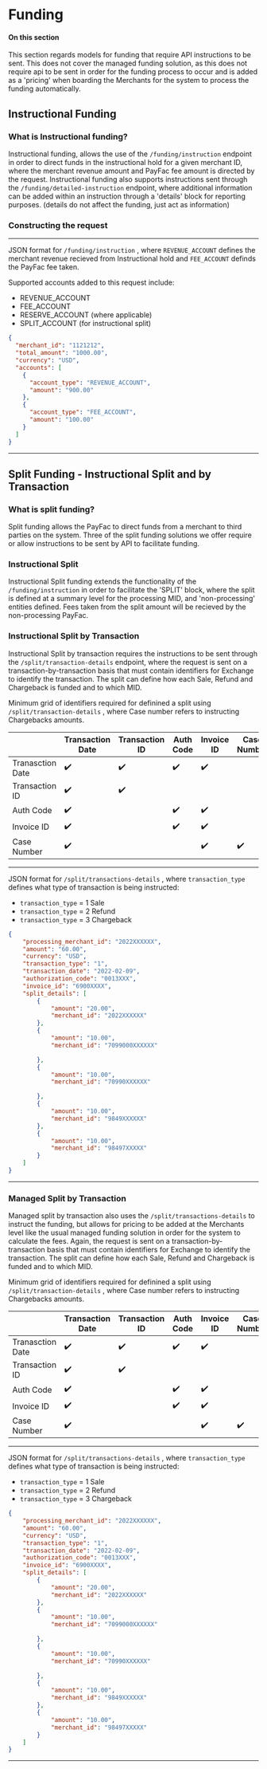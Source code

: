 # Funding
#### On this section
This section regards models for funding that require API instructions to be sent. This does not cover the managed funding solution, as this does not require api to be sent in order for the funding process to occur and is added as a 'pricing' when boarding the Merchants for the system to process the funding automatically.

## Instructional Funding
### What is Instructional funding?

Instructional funding, allows the use of the `/funding/instruction` endpoint in order to direct funds in the instructional hold for a given merchant ID, where the merchant revenue amount and PayFac fee amount is directed by the request. 
Instructional funding also supports instructions sent through the `/funding/detailed-instruction` endpoint, where additional information can be added within an instruction through a 'details' block for reporting purposes. (details do not affect the funding, just act as information)

### Constructing the request

<!--
type: tab
titles: Instructional funding, JSON Instructional funding example
-->



---

<!-- type: tab -->

JSON format for `/funding/instruction` , where `REVENUE_ACCOUNT` defines the merchant revenue recieved from Instructional hold and `FEE_ACCOUNT` definds the PayFac fee taken.

Supported accounts added to this request include:
- REVENUE_ACCOUNT
- FEE_ACCOUNT
- RESERVE_ACCOUNT (where applicable)
- SPLIT_ACCOUNT (for instructional split)

```json
{
  "merchant_id": "1121212",
  "total_amount": "1000.00",
  "currency": "USD",
  "accounts": [
    {
      "account_type": "REVENUE_ACCOUNT",
      "amount": "900.00"
    },
    {
      "account_type": "FEE_ACCOUNT",
      "amount": "100.00"
    }  
  ]
}
```

<!-- type: tab-end -->

---


## Split Funding - Instructional Split and by Transaction

### What is split funding?
Split funding allows the PayFac to direct funds from a merchant to third parties on the system. Three of the split funding solutions we offer require or allow instructions to be sent by API to facilitate funding. 

### Instructional Split

Instructional Split funding extends the functionality of the `/funding/instruction` in order to facilitate the 'SPLIT' block, where the split is defined at a summary level for the processing MID, and 'non-processing' entities defined. Fees taken from the split amount will be recieved by the non-processing PayFac.

### Instructional Split by Transaction

Instructional Split by transaction requires the instructions to be sent through the `/split/transaction-details` endpoint, where the request is sent on a transaction-by-transaction basis that must contain identifiers for Exchange to identify the transaction. The split can define how each Sale, Refund and Chargeback is funded and to which MID.

<!--
type: tab
titles: Required split identifiers, JSON Split details example
-->

Minimum grid of identifiers required for definined a split using `/split/transaction-details` , where Case number refers to instructing Chargebacks amounts.

|  | Transaction Date | Transaction ID | Auth Code | Invoice ID | Case Number |
| ----------- | ----------- | ----------- | ----------- | ----------- | ----------- |
| Tranasction Date | ✔️ | ✔️ | ✔️ | ✔️ |  |
| Transaction ID | ✔️ | ✔️ |  |  |  |
| Auth Code | ✔️ |  | ✔️ | ✔️ |  |
| Invoice ID | ✔️ |  | ✔️ | ✔️ |  |
| Case Number | ✔️ |  |  | ✔️ | ✔️ |


---

<!-- type: tab -->

JSON format for `/split/transactions-details` , where `transaction_type` defines what type of transaction is being instructed:
- `transaction_type` = 1 Sale
- `transaction_type` = 2 Refund
- `transaction_type` = 3 Chargeback 

```json
{
    "processing_merchant_id": "2022XXXXXX", 
    "amount": "60.00", 
    "currency": "USD",
    "transaction_type": "1",
    "transaction_date": "2022-02-09",
    "authorization_code": "0013XXX",
    "invoice_id": "6900XXXX",
    "split_details": [
        {
            "amount": "20.00",
            "merchant_id": "2022XXXXXX"
        },
        {
            "amount": "10.00",
            "merchant_id": "7099000XXXXXX" 

        },
        {
            "amount": "10.00",
            "merchant_id": "70990XXXXXX" 

        },
        {
            "amount": "10.00",
            "merchant_id": "9849XXXXXX" 
        },
        {
            "amount": "10.00",
            "merchant_id": "98497XXXXX" 
        }
    ]
}
```

<!-- type: tab-end -->

---

### Managed Split by Transaction

Managed split by transaction also uses the `/split/transactions-details` to instruct the funding, but allows for pricing to be added at the Merchants level like the usual managed funding solution in order for the system to calculate the fees. Again, the request is sent on a transaction-by-transaction basis that must contain identifiers for Exchange to identify the transaction. The split can define how each Sale, Refund and Chargeback is funded and to which MID.

<!--
type: tab
titles: Required split identifiers, JSON Split details example
-->

Minimum grid of identifiers required for definined a split using `/split/transaction-details` , where Case number refers to instructing Chargebacks amounts.

|  | Transaction Date | Transaction ID | Auth Code | Invoice ID | Case Number |
| ----------- | ----------- | ----------- | ----------- | ----------- | ----------- |
| Tranasction Date | ✔️ | ✔️ | ✔️ | ✔️ |  |
| Transaction ID | ✔️ | ✔️ |  |  |  |
| Auth Code | ✔️ |  | ✔️ | ✔️ |  |
| Invoice ID | ✔️ |  | ✔️ | ✔️ |  |
| Case Number | ✔️ |  |  | ✔️ | ✔️ |


---

<!-- type: tab -->

JSON format for `/split/transactions-details` , where `transaction_type` defines what type of transaction is being instructed:
- `transaction_type` = 1 Sale
- `transaction_type` = 2 Refund
- `transaction_type` = 3 Chargeback 

```json
{
    "processing_merchant_id": "2022XXXXXX", 
    "amount": "60.00", 
    "currency": "USD",
    "transaction_type": "1",
    "transaction_date": "2022-02-09",
    "authorization_code": "0013XXX",
    "invoice_id": "6900XXXX",
    "split_details": [
        {
            "amount": "20.00",
            "merchant_id": "2022XXXXXX"
        },
        {
            "amount": "10.00",
            "merchant_id": "7099000XXXXXX" 

        },
        {
            "amount": "10.00",
            "merchant_id": "70990XXXXXX" 

        },
        {
            "amount": "10.00",
            "merchant_id": "9849XXXXXX" 
        },
        {
            "amount": "10.00",
            "merchant_id": "98497XXXXX" 
        }
    ]
}
```

<!-- type: tab-end -->

---
